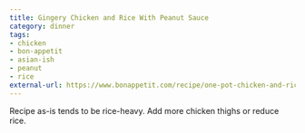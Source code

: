 ```yaml
---
title: Gingery Chicken and Rice With Peanut Sauce
category: dinner
tags:
- chicken
- bon-appetit
- asian-ish
- peanut
- rice
external-url: https://www.bonappetit.com/recipe/one-pot-chicken-and-rice
---
```


Recipe as-is tends to be rice-heavy. Add more chicken thighs or reduce rice.
